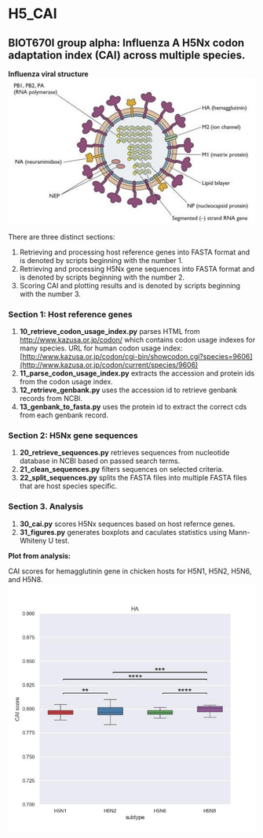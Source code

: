 # H5_CAI
## BIOT670I group alpha: Influenza A H5Nx codon adaptation index (CAI) across multiple species.

**Influenza viral structure**
![alt text](https://github.com/cdonel/H5_CAI/blob/main/readme_images/influenza_virus.jpg)

There are three distinct sections:

1. Retrieving and processing host reference genes into FASTA format and is denoted by scripts beginning with the number 1.
2. Retrieving and processing H5Nx gene sequences into FASTA format and is denoted by scripts beginning with the number 2.
3. Scoring CAI and plotting results  and is denoted by scripts beginning with the number 3.

### Section 1: Host reference genes
1. **10_retrieve_codon_usage_index.py** parses HTML from http://www.kazusa.or.jp/codon/ which contains codon usage indexes for many species. 
URL for human codon usage index: [http://www.kazusa.or.jp/codon/cgi-bin/showcodon.cgi?species=9606](http://www.kazusa.or.jp/codon/current/species/9606)
2. **11_parse_codon_usage_index.py** extracts the accession and protein ids from the codon usage index.
3. **12_retrieve_genbank.py** uses the accession id to retrieve genbank records from NCBI.
4. **13_genbank_to_fasta.py** uses the protein id to extract the correct cds from each genbank record.

### Section 2: H5Nx gene sequences
1. **20_retrieve_sequences.py** retrieves sequences from nucleotide database in NCBI based on passed search terms.
2. **21_clean_sequences.py** filters sequences on selected criteria.
3. **22_split_sequences.py** splits the FASTA files into multiple FASTA files that are host species specific.

### Section 3. Analysis
1. **30_cai.py** scores H5Nx sequences based on host refernce genes.
2. **31_figures.py** generates boxplots and caculates statistics using Mann-Whiteny U test.

**Plot from analysis:**

CAI scores for hemagglutinin gene in chicken hosts for H5N1, H5N2, H5N6, and H5N8.
![alt text](https://github.com/cdonel/H5_CAI/blob/main/readme_images/chicken_HA.jpeg)
